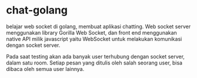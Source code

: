 # chat-golang

belajar  web socket di golang, membuat aplikasi chatting. Web socket server menggunakan library Gorilla Web Socket, dan front end menggunakan native API milik javascript yaitu WebSocket untuk melakukan komunikasi dengan socket server.

Pada saat testing akan ada banyak user terhubung dengan socket server, dalam satu room. Setiap pesan yang ditulis oleh salah seorang user, bisa dibaca oleh semua user lainnya.

